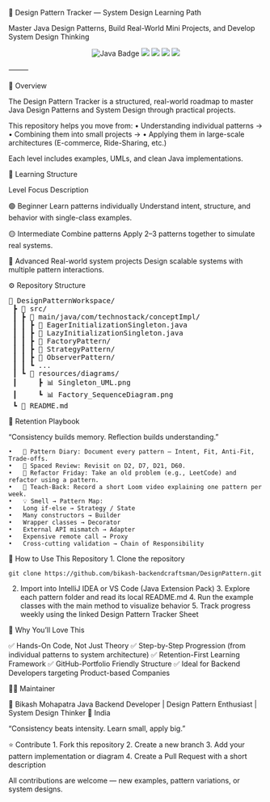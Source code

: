 🎨 Design Pattern Tracker — System Design Learning Path

Master Java Design Patterns, Build Real-World Mini Projects, and Develop System Design Thinking

<p align="center">
  <img src="https://img.shields.io/badge/Language-Java%208%2B-orange?style=for-the-badge&logo=java" alt="Java Badge"/>
  <img src="https://img.shields.io/badge/Framework-Spring%20Boot%20(optional)-brightgreen?style=for-the-badge&logo=springboot"/>
  <img src="https://img.shields.io/badge/Level-Beginner%20→%20Advanced-blueviolet?style=for-the-badge"/>
  <img src="https://img.shields.io/badge/Focus-System%20Design%20%7C%20Clean%20Code-lightgrey?style=for-the-badge"/>
  <img src="https://img.shields.io/badge/Maintained%20by-Bikash%20Mohapatra-blue?style=for-the-badge"/>
</p>


⸻

🧠 Overview

The Design Pattern Tracker is a structured, real-world roadmap to master Java Design Patterns and System Design through practical projects.

This repository helps you move from:
	•	Understanding individual patterns →
	•	Combining them into small projects →
	•	Applying them in large-scale architectures (E-commerce, Ride-Sharing, etc.)

Each level includes examples, UMLs, and clean Java implementations.

🧩 Learning Structure

Level                             Focus                                  Description

🟢 Beginner                       Learn patterns individually            Understand intent, structure, and behavior with single-class examples.

🟡 Intermediate                   Combine patterns                       Apply 2–3 patterns together to simulate real systems.

🔵 Advanced                       Real-world system projects             Design scalable systems with multiple pattern interactions.

⚙️ Repository Structure

<pre>
📁 DesignPatternWorkspace/
 ┣ 📁 src/
 ┃ ┣ 📁 main/java/com/technostack/conceptImpl/
 ┃ ┃ ┣ 🧩 EagerInitializationSingleton.java
 ┃ ┃ ┣ 🧩 LazyInitializationSingleton.java
 ┃ ┃ ┣ 📁 FactoryPattern/
 ┃ ┃ ┣ 📁 StrategyPattern/
 ┃ ┃ ┣ 📁 ObserverPattern/
 ┃ ┃ ┗ ...
 ┃ ┗ 📁 resources/diagrams/
 ┃     ┣ 📊 Singleton_UML.png
 ┃     ┗ 📊 Factory_SequenceDiagram.png
 ┗ 📄 README.md
</pre>



🧠 Retention Playbook

“Consistency builds memory. Reflection builds understanding.”

	•	🧾 Pattern Diary: Document every pattern — Intent, Fit, Anti-Fit, Trade-offs.
	•	🔁 Spaced Review: Revisit on D2, D7, D21, D60.
	•	🧩 Refactor Friday: Take an old problem (e.g., LeetCode) and refactor using a pattern.
	•	🎥 Teach-Back: Record a short Loom video explaining one pattern per week.
	•	💡 Smell → Pattern Map:
	•	Long if-else → Strategy / State
	•	Many constructors → Builder
	•	Wrapper classes → Decorator
	•	External API mismatch → Adapter
	•	Expensive remote call → Proxy
	•	Cross-cutting validation → Chain of Responsibility

🚀 How to Use This Repository
	1.	Clone the repository
  
    git clone https://github.com/bikash-backendcraftsman/DesignPattern.git

  2.	Import into IntelliJ IDEA or VS Code (Java Extension Pack)
	3.	Explore each pattern folder and read its local README.md
	4.	Run the example classes with the main method to visualize behavior
	5.	Track progress weekly using the linked Design Pattern Tracker Sheet


🎯 Why You’ll Love This

✅ Hands-On Code, Not Just Theory
✅ Step-by-Step Progression (from individual patterns to system architecture)
✅ Retention-First Learning Framework
✅ GitHub-Portfolio Friendly Structure
✅ Ideal for Backend Developers targeting Product-based Companies

🧑‍💻 Maintainer

👋 Bikash Mohapatra
Java Backend Developer | Design Pattern Enthusiast | System Design Thinker
📍 India

“Consistency beats intensity. Learn small, apply big.”

⭐ Contribute
	1.	Fork this repository
	2.	Create a new branch
	3.	Add your pattern implementation or diagram
	4.	Create a Pull Request with a short description

All contributions are welcome — new examples, pattern variations, or system designs.
